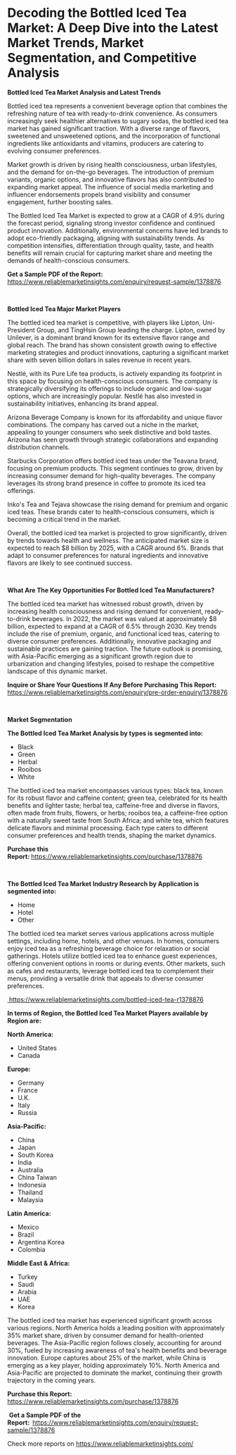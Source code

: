 <p><h1>Decoding the Bottled Iced Tea Market: A Deep Dive into the Latest Market Trends, Market Segmentation, and Competitive Analysis</h1></p><p><strong>Bottled Iced Tea Market Analysis and Latest Trends</strong></p>
<p><p>Bottled iced tea represents a convenient beverage option that combines the refreshing nature of tea with ready-to-drink convenience. As consumers increasingly seek healthier alternatives to sugary sodas, the bottled iced tea market has gained significant traction. With a diverse range of flavors, sweetened and unsweetened options, and the incorporation of functional ingredients like antioxidants and vitamins, producers are catering to evolving consumer preferences.</p><p>Market growth is driven by rising health consciousness, urban lifestyles, and the demand for on-the-go beverages. The introduction of premium variants, organic options, and innovative flavors has also contributed to expanding market appeal. The influence of social media marketing and influencer endorsements propels brand visibility and consumer engagement, further boosting sales.</p><p>The Bottled Iced Tea Market is expected to grow at a CAGR of 4.9% during the forecast period, signaling strong investor confidence and continued product innovation. Additionally, environmental concerns have led brands to adopt eco-friendly packaging, aligning with sustainability trends. As competition intensifies, differentiation through quality, taste, and health benefits will remain crucial for capturing market share and meeting the demands of health-conscious consumers.</p></p>
<p><strong>Get a Sample PDF of the Report:&nbsp;</strong> <a href="https://www.reliablemarketinsights.com/enquiry/request-sample/1378876?utm_campaign=2443&utm_medium=2&utm_source=Github&utm_content=ia&utm_term=14022025&utm_id=bottled-iced-tea">https://www.reliablemarketinsights.com/enquiry/request-sample/1378876</a></p>
<p>&nbsp;</p>
<p><strong>Bottled Iced Tea Major Market Players</strong></p>
<p><p>The bottled iced tea market is competitive, with players like Lipton, Uni-President Group, and TingHsin Group leading the charge. Lipton, owned by Unilever, is a dominant brand known for its extensive flavor range and global reach. The brand has shown consistent growth owing to effective marketing strategies and product innovations, capturing a significant market share with seven billion dollars in sales revenue in recent years. </p><p>Nestlé, with its Pure Life tea products, is actively expanding its footprint in this space by focusing on health-conscious consumers. The company is strategically diversifying its offerings to include organic and low-sugar options, which are increasingly popular. Nestlé has also invested in sustainability initiatives, enhancing its brand appeal.</p><p>Arizona Beverage Company is known for its affordability and unique flavor combinations. The company has carved out a niche in the market, appealing to younger consumers who seek distinctive and bold tastes. Arizona has seen growth through strategic collaborations and expanding distribution channels.</p><p>Starbucks Corporation offers bottled iced teas under the Teavana brand, focusing on premium products. This segment continues to grow, driven by increasing consumer demand for high-quality beverages. The company leverages its strong brand presence in coffee to promote its iced tea offerings.</p><p>Inko's Tea and Tejava showcase the rising demand for premium and organic iced teas. These brands cater to health-conscious consumers, which is becoming a critical trend in the market.</p><p>Overall, the bottled iced tea market is projected to grow significantly, driven by trends towards health and wellness. The anticipated market size is expected to reach $8 billion by 2025, with a CAGR around 6%. Brands that adapt to consumer preferences for natural ingredients and innovative flavors are likely to see continued success.</p></p>
<p>&nbsp;</p>
<p><strong>What Are The Key Opportunities For Bottled Iced Tea Manufacturers?</strong></p>
<p><p>The bottled iced tea market has witnessed robust growth, driven by increasing health consciousness and rising demand for convenient, ready-to-drink beverages. In 2022, the market was valued at approximately $8 billion, expected to expand at a CAGR of 6.5% through 2030. Key trends include the rise of premium, organic, and functional iced teas, catering to diverse consumer preferences. Additionally, innovative packaging and sustainable practices are gaining traction. The future outlook is promising, with Asia-Pacific emerging as a significant growth region due to urbanization and changing lifestyles, poised to reshape the competitive landscape of this dynamic market.</p></p>
<p><strong>Inquire or Share Your Questions If Any Before Purchasing This Report:</strong> <a href="https://www.reliablemarketinsights.com/enquiry/pre-order-enquiry/1378876?utm_campaign=2443&utm_medium=2&utm_source=Github&utm_content=ia&utm_term=14022025&utm_id=bottled-iced-tea">https://www.reliablemarketinsights.com/enquiry/pre-order-enquiry/1378876</a></p>
<p>&nbsp;</p>
<p><strong>Market Segmentation</strong></p>
<p><strong>The Bottled Iced Tea Market Analysis by types is segmented into:</strong></p>
<p><ul><li>Black</li><li>Green</li><li>Herbal</li><li>Rooibos</li><li>White</li></ul></p>
<p><p>The bottled iced tea market encompasses various types: black tea, known for its robust flavor and caffeine content; green tea, celebrated for its health benefits and lighter taste; herbal tea, caffeine-free and diverse in flavors, often made from fruits, flowers, or herbs; rooibos tea, a caffeine-free option with a naturally sweet taste from South Africa; and white tea, which features delicate flavors and minimal processing. Each type caters to different consumer preferences and health trends, shaping the market dynamics.</p></p>
<p><strong>Purchase this Report:&nbsp;</strong><a href="https://www.reliablemarketinsights.com/purchase/1378876?utm_campaign=2443&utm_medium=2&utm_source=Github&utm_content=ia&utm_term=14022025&utm_id=bottled-iced-tea">https://www.reliablemarketinsights.com/purchase/1378876</a></p>
<p>&nbsp;</p>
<p><strong>The Bottled Iced Tea Market Industry Research by Application is segmented into:</strong></p>
<p><ul><li>Home</li><li>Hotel</li><li>Other</li></ul></p>
<p><p>The bottled iced tea market serves various applications across multiple settings, including home, hotels, and other venues. In homes, consumers enjoy iced tea as a refreshing beverage choice for relaxation or social gatherings. Hotels utilize bottled iced tea to enhance guest experiences, offering convenient options in rooms or during events. Other markets, such as cafes and restaurants, leverage bottled iced tea to complement their menus, providing a versatile drink that appeals to diverse consumer preferences.</p></p>
<p><a href="https://www.reliablemarketinsights.com/bottled-iced-tea-r1378876?utm_campaign=2443&utm_medium=2&utm_source=Github&utm_content=ia&utm_term=14022025&utm_id=bottled-iced-tea">&nbsp;https://www.reliablemarketinsights.com/bottled-iced-tea-r1378876</a></p>
<p><strong>In terms of Region, the Bottled Iced Tea Market Players available by Region are:</strong></p>
<p>
    <p> <strong> North America: </strong>
        <ul>
            <li>United States</li>
            <li>Canada</li>
        </ul>
        </p> 
    <p> <strong> Europe: </strong>
        <ul>
            <li>Germany</li>
            <li>France</li>
            <li>U.K.</li>
            <li>Italy</li>
            <li>Russia</li>
        </ul>
        </p> 
    <p> <strong> Asia-Pacific: </strong>
        <ul>
            <li>China</li>
            <li>Japan</li>
            <li>South Korea</li>
            <li>India</li>
            <li>Australia</li>
            <li>China Taiwan</li>
            <li>Indonesia</li>
            <li>Thailand</li>
            <li>Malaysia</li>
        </ul>
        </p> 
    <p> <strong> Latin America: </strong>
        <ul>
            <li>Mexico</li>
            <li>Brazil</li>
            <li>Argentina Korea</li>
            <li>Colombia</li>
        </ul>
        </p> 
    <p> <strong> Middle East & Africa: </strong>
        <ul>
            <li>Turkey</li>
            <li>Saudi</li>
            <li>Arabia</li>
            <li>UAE</li>
            <li>Korea</li>
        </ul>
    </p>
    </p>
<p><p>The bottled iced tea market has experienced significant growth across various regions. North America holds a leading position with approximately 35% market share, driven by consumer demand for health-oriented beverages. The Asia-Pacific region follows closely, accounting for around 30%, fueled by increasing awareness of tea's health benefits and beverage innovation. Europe captures about 25% of the market, while China is emerging as a key player, holding approximately 10%. North America and Asia-Pacific are projected to dominate the market, continuing their growth trajectory in the coming years.</p></p>
<p><strong>Purchase this Report: </strong><a href="https://www.reliablemarketinsights.com/purchase/1378876?utm_campaign=2443&utm_medium=2&utm_source=Github&utm_content=ia&utm_term=14022025&utm_id=bottled-iced-tea">https://www.reliablemarketinsights.com/purchase/1378876</a></p>
<p>&nbsp;<strong>Get a Sample PDF of the Report:&nbsp;&nbsp;</strong><a href="https://www.reliablemarketinsights.com/enquiry/request-sample/1378876?utm_campaign=2443&utm_medium=2&utm_source=Github&utm_content=ia&utm_term=14022025&utm_id=bottled-iced-tea">https://www.reliablemarketinsights.com/enquiry/request-sample/1378876</a></p>
<p><strong></strong></p>
<p>Check more reports on <a href="https://www.reliablemarketinsights.com/?utm_campaign=2443&utm_medium=2&utm_source=Github&utm_content=ia&utm_term=14022025&utm_id=bottled-iced-tea">https://www.reliablemarketinsights.com/</a></p>